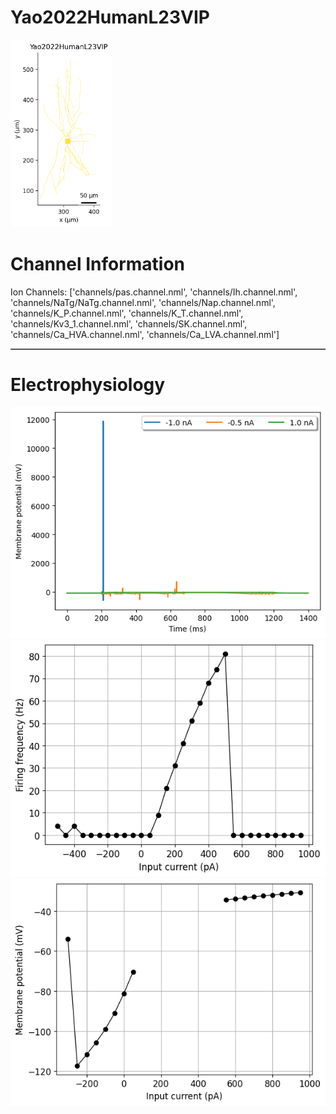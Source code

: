 # Yao2022HumanL23VIP

<img src="imgs/Yao2022HumanL23VIP2D.png" height="300" />

# Channel Information

Ion Channels: ['channels/pas.channel.nml', 'channels/Ih.channel.nml', 'channels/NaTg/NaTg.channel.nml', 'channels/Nap.channel.nml', 'channels/K_P.channel.nml', 'channels/K_T.channel.nml', 'channels/Kv3_1.channel.nml', 'channels/SK.channel.nml', 'channels/Ca_HVA.channel.nml', 'channels/Ca_LVA.channel.nml']

<table border="1"></table>

# Electrophysiology

<img src="imgs/Yao2022HumanL23VIP_Vtraces.png" />

<img src="imgs/Yao2022HumanL23VIPIF.png" />

<img src="imgs/Yao2022HumanL23VIPIV.png" />

